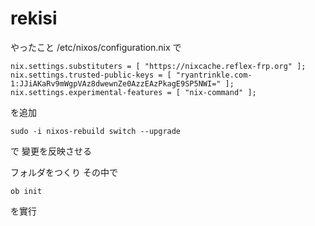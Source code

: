 # rekisi

やったこと
/etc/nixos/configuration.nix
で
```
nix.settings.substituters = [ "https://nixcache.reflex-frp.org" ];
nix.settings.trusted-public-keys = [ "ryantrinkle.com-1:JJiAKaRv9mWgpVAz8dwewnZe0AzzEAzPkagE9SP5NWI=" ];
nix.settings.experimental-features = [ "nix-command" ];
```
を追加
```
sudo -i nixos-rebuild switch --upgrade
```
で 變更を反映させる

フォルダをつくり
その中で
```
ob init
```
を實行


